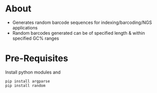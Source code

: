 # About

- Generates random barcode sequences for indexing/barcoding/NGS applications
- Random barcodes generated can be of specified length & within specified GC% ranges

# Pre-Requisites

Install python modules <random> and <argparse>
```
pip install argparse
pip install random
```



